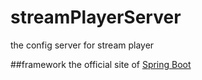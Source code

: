 # streamPlayerServer
the config server for stream player

##framework
the official site of [Spring Boot](http://projects.spring.io/spring-boot/)
